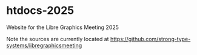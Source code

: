 # htdocs-2025

Website for the Libre Graphics Meeting 2025

Note the sources are currently located at https://github.com/strong-type-systems/libregraphicsmeeting
